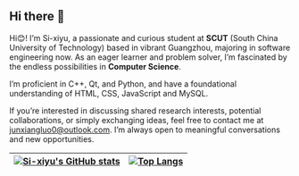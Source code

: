 ## Hi there 👋
Hi😊! I’m Si-xiyu, a passionate and curious student at **SCUT** (South China University of Technology) based in vibrant Guangzhou, majoring in software engineering now. As an eager learner and problem solver, I’m fascinated by the endless possibilities in **Computer Science**.  

I’m proficient in C++, Qt, and Python, and have a foundational understanding of HTML, CSS, JavaScript and MySQL.  

If you’re interested in discussing shared research interests, potential collaborations, or simply exchanging ideas, feel free to contact me at [junxiangluo0@outlook.com](mailto:junxiangluo0@outlook.com). I’m always open to meaningful conversations and new opportunities.  

| [![Si-xiyu's GitHub stats](https://github-readme-stats-hazel-six-58.vercel.app/api?username=Si-xiyu&show_icons=true&include_all_commits=true&theme=buefy&hide_border=true)](https://github.com/Si-xiyu) | [![Top Langs](https://github-readme-stats-hazel-six-58.vercel.app/api/top-langs/?username=Si-xiyu&layout=compact&theme=buefy&hide_border=true)](https://github.com/Si-xiyu) |
| ------------- | ------------- |
